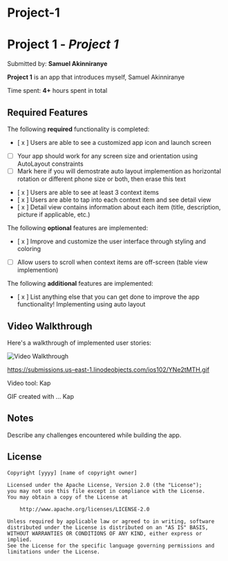 # Project-1

# Project 1 - *Project 1*

Submitted by: **Samuel Akinniranye**

**Project 1** is an app that introduces myself, Samuel Akinniranye 

Time spent: **4+** hours spent in total

## Required Features

The following **required** functionality is completed:

- [ x ] Users are able to see a customized app icon and launch screen
- [ ] Your app should work for any screen size and orientation using AutoLayout constraints
- [ ] Mark here if you will demostrate auto layout implemention as horizontal rotation or different phone size or both, then erase this text
- [ x ] Users are able to see at least 3 context items
- [ x ] Users are able to tap into each context item and see detail view
- [ x ] Detail view contains information about each item (title, description, picture if applicable, etc.)
 
The following **optional** features are implemented:

- [ x ] Improve and customize the user interface through styling and coloring
- [ ] Allow users to scroll when context items are off-screen (table view implemention)

The following **additional** features are implemented:

- [ x ] List anything else that you can get done to improve the app functionality!
   Implementing using auto layout
## Video Walkthrough

Here's a walkthrough of implemented user stories:

<img src='./Project_1.gif' title='Video Walkthrough' width='' alt='Video Walkthrough' />

https://submissions.us-east-1.linodeobjects.com/ios102/YNe2tMTH.gif

<!-- Replace this with whatever GIF tool you used! --> Video tool: Kap
GIF created with ...  Kap
<!-- Recommended tools:
[Kap](https://getkap.co/) for macOS
[ScreenToGif](https://www.screentogif.com/) for Windows
[peek](https://github.com/phw/peek) for Linux. -->

## Notes

Describe any challenges encountered while building the app.

## License

    Copyright [yyyy] [name of copyright owner]

    Licensed under the Apache License, Version 2.0 (the "License");
    you may not use this file except in compliance with the License.
    You may obtain a copy of the License at

        http://www.apache.org/licenses/LICENSE-2.0

    Unless required by applicable law or agreed to in writing, software
    distributed under the License is distributed on an "AS IS" BASIS,
    WITHOUT WARRANTIES OR CONDITIONS OF ANY KIND, either express or implied.
    See the License for the specific language governing permissions and
    limitations under the License.
